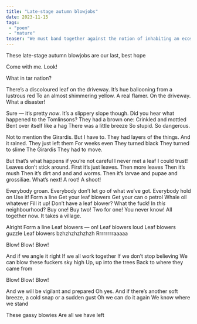 ```yaml
---
title: "Late-stage autumn blowjobs" 
date: 2023-11-15
tags: 
 - "poem"
 - "nature"
teaser: "We must band together against the notion of inhabiting an ecosystem"
---
```


These late-stage autumn blowjobs
are our last, best hope

Come with me.
Look!

What in tar nation?

There’s a discoloured leaf on the driveway.
It’s hue ballooning from a lustrous red 
To an almost shimmering yellow.
A real flamer.
On the driveway.
What a disaster!

Sure — it’s pretty *now*.
It’s a slippery slope though.
Did you hear what happened to the Tomlinsons?
They had a brown one:
Crinkled and mottled
Bent over itself like a hag
There was a little breeze
So stupid. So dangerous.

Not to mention the Girardis.
But I have to.
They had layers of the things.
And it rained.
They just left them
For weeks even
They turned black
They turned to slime
The Girardis
They had to move.

But that’s what happens if you’re not careful
I never met a leaf I could trust!
Leaves don’t stick around.
First it’s just leaves.
Then more leaves
Then it’s mush
Then it’s dirt and and and worms.
Then it’s larvae and pupae and grossiliae.
What’s next!
A root! A shoot!

Everybody groan.
Everybody don’t let go of what we’ve got.
Everybody hold on
Use it!
Form a line
Get your leaf blowers
Get your can o petrol
Whale oil whatever
Fill it up!
Don’t have a leaf blower?
What the fuck!
In *this* neighbourhood?
Buy one! Buy two! Two for one! You never know!
All together now. 
It takes a village.

Alright
Form a line
Leaf blowers — on!
Leaf blowers loud
Leaf blowers guzzle
Leaf blowers bzhzhzhzhzhzh Rrrrrrrraaaaa

Blow! Blow! Blow!

And if we angle it right
If we all work together
If we don’t stop believing
We can blow these fuckers sky high
Up, up into the trees
Back to where they came from

Blow! Blow! Blow!

And we will be vigilant and prepared
Oh yes. 
And if there’s another soft breeze, 
a cold snap or a sudden gust
Oh we can do it again
We know where we stand

These gassy blowies
Are all we have left